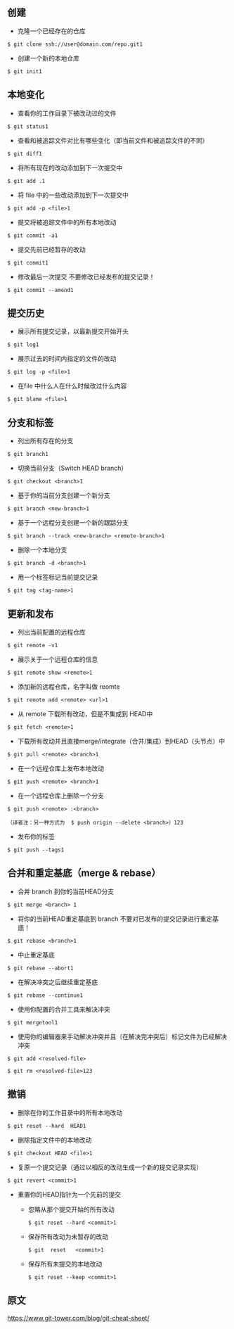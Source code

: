 ## 创建

- 克隆一个已经存在的仓库

```
$ git clone ssh://user@domain.com/repo.git1
```

- 创建一个新的本地仓库

```
$ git init1
```

## 本地变化

- 查看你的工作目录下被改动过的文件

```
$ git status1
```

- 查看和被追踪文件对比有哪些变化（即当前文件和被追踪文件的不同）

```
$ git diff1
```

- 将所有现在的改动添加到下一次提交中

```
$ git add .1
```

- 将 file 中的一些改动添加到下一次提交中

```
$ git add -p <file>1
```

- 提交将被追踪文件中的所有本地改动

```
$ git commit -a1
```

- 提交先前已经暂存的改动

```
$ git commit1
```

- 修改最后一次提交 
  不要修改已经发布的提交记录！

```
$ git commit --amend1
```

## 提交历史

- 展示所有提交记录，以最新提交开始开头

```
$ git log1
```

- 展示过去的时间内指定的文件的改动

```
$ git log -p <file>1
```

- 在file 中什么人在什么时候改过什么内容

```
$ git blame <file>1
```

## 分支和标签

- 列出所有存在的分支

```
$ git branch1
```

- 切换当前分支（Switch HEAD branch）

```
$ git checkout <branch>1
```

- 基于你的当前分支创建一个新分支

```
$ git branch <new-branch>1
```

- 基于一个远程分支创建一个新的跟踪分支

```
$ git branch --track <new-branch> <remote-branch>1
```

- 删除一个本地分支

```
$ git branch -d <branch>1
```

- 用一个标签标记当前提交记录

```
$ git tag <tag-name>1
```

## 更新和发布

- 列出当前配置的远程仓库

```
$ git remote -v1
```

- 展示关于一个远程仓库的信息

```
$ git remote show <remote>1
```

- 添加新的远程仓库，名字叫做 reomte

```
$ git remote add <remote> <url>1
```

- 从 remote 下载所有改动，但是不集成到 HEAD中

```
$ git fetch <remote>1
```

- 下载所有改动并且直接merge/integrate（合并/集成）到HEAD（头节点）中

```
$ git pull <remote> <branch>1
```

- 在一个远程仓库上发布本地改动

```
$ git push <remote> <branch>1
```

- 在一个远程仓库上删除一个分支

```
$ git push <remote> :<branch>

（译者注：另一种方式为  $ push origin --delete <branch>）123
```

- 发布你的标签

```
$ git push --tags1
```

## 合并和重定基底（merge & rebase）

- 合并 branch 到你的当前HEAD分支

```
$ git merge <branch> 1
```

- 将你的当前HEAD重定基底到 branch 
  不要对已发布的提交记录进行重定基底！

```
$ git rebase <branch>1
```

- 中止重定基底

```
$ git rebase --abort1
```

- 在解决冲突之后继续重定基底

```
$ git rebase --continue1
```

- 使用你配置的合并工具来解决冲突

```
$ git mergetool1
```

- 使用你的编辑器来手动解决冲突并且（在解决完冲突后）标记文件为已经解决冲突

```
$ git add <resolved-file>

$ git rm <resolved-file>123
```

## 撤销

- 删除在你的工作目录中的所有本地改动

```
$ git reset --hard  HEAD1
```

- 删除指定文件中的本地改动

```
$ git checkout HEAD <file>1
```

- 复原一个提交记录（通过以相反的改动生成一个新的提交记录实现）

```
$ git revert <commit>1
```

- 重置你的HEAD指针为一个先前的提交

  - 忽略从那个提交开始的所有改动

    ```
    $ git reset --hard <commit>1
    ```

  - 保存所有改动为未暂存的改动

    ```
    $ git  reset   <commit>1
    ```

  - 保存所有未提交的本地改动

    ```
    $ git reset --keep <commit>1
    ```

## 原文

<https://www.git-tower.com/blog/git-cheat-sheet/>
